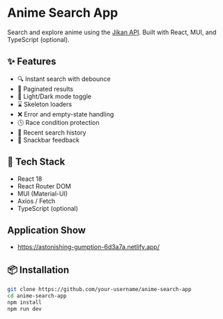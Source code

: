 # Anime Search App

Search and explore anime using the [Jikan API](https://docs.api.jikan.moe). Built with React, MUI, and TypeScript (optional).

## ✨ Features

- 🔍 Instant search with debounce
- 📄 Paginated results
- 🌙 Light/Dark mode toggle
- ⌛ Skeleton loaders
- ❌ Error and empty-state handling
- 🕓 Race condition protection
- 🧠 Recent search history
- 🔔 Snackbar feedback

## 🧪 Tech Stack

- React 18
- React Router DOM
- MUI (Material-UI)
- Axios / Fetch
- TypeScript (optional)

## Application Show
- https://astonishing-gumption-6d3a7a.netlify.app/

## 📦 Installation

```bash
git clone https://github.com/your-username/anime-search-app
cd anime-search-app
npm install
npm run dev
